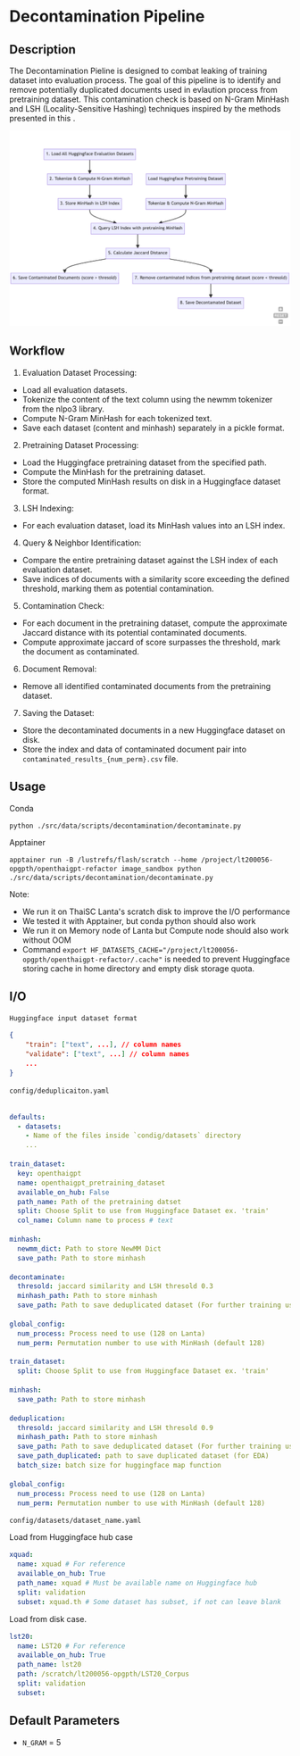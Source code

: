 # Decontamination Pipeline

## Description

The Decontamination Pieline is designed to combat leaking of training dataset into evaluation process. The goal of this pipeline is to identify and remove potentially duplicated documents used in evlaution process from pretraining dataset.
This contamination check is based on N-Gram MinHash and LSH (Locality-Sensitive Hashing) techniques inspired by the methods presented in this .

![deduplication_diagram](decontaminate_diagram.png)

## Workflow

1. Evaluation Dataset Processing:

- Load all evaluation datasets.
- Tokenize the content of the text column using the newmm tokenizer from the nlpo3 library.
- Compute N-Gram MinHash for each tokenized text.
- Save each dataset (content and minhash) separately in a pickle format.

2. Pretraining Dataset Processing:

- Load the Huggingface pretraining dataset from the specified path.
- Compute the MinHash for the pretraining dataset.
- Store the computed MinHash results on disk in a Huggingface dataset format.

3. LSH Indexing:

- For each evaluation dataset, load its MinHash values into an LSH index.

4. Query & Neighbor Identification:

- Compare the entire pretraining dataset against the LSH index of each evaluation dataset.
- Save indices of documents with a similarity score exceeding the defined threshold, marking them as potential contamination.

5. Contamination Check:

- For each document in the pretraining dataset, compute the approximate Jaccard distance with its potential contaminated documents.
- Compute approximate jaccard of score surpasses the threshold, mark the document as contaminated.

6. Document Removal:

- Remove all identified contaminated documents from the pretraining dataset.

7. Saving the Dataset:

- Store the decontaminated documents in a new Huggingface dataset on disk.
- Store the index and data of contaminated document pair into `contaminated_results_{num_perm}.csv` file.

## Usage


Conda

```
python ./src/data/scripts/decontamination/decontaminate.py
```

Apptainer

```
apptainer run -B /lustrefs/flash/scratch --home /project/lt200056-opgpth/openthaigpt-refactor image_sandbox python ./src/data/scripts/decontamination/decontaminate.py
```

Note:

- We run it on ThaiSC Lanta's scratch disk to improve the I/O performance
- We tested it with Apptainer, but conda python should also work
- We run it on Memory node of Lanta but Compute node should also work without OOM
- Command `export HF_DATASETS_CACHE="/project/lt200056-opgpth/openthaigpt-refactor/.cache"` is needed to prevent Huggingface storing cache in home directory and empty disk storage quota.

## I/O

`Huggingface input dataset format`

```json
{
    "train": ["text", ...], // column names
    "validate": ["text", ...] // column names
    ...
}
```

`config/deduplicaiton.yaml`

```yaml

defaults:
  - datasets:
    - Name of the files inside `condig/datasets` directory
    ...

train_dataset:
  key: openthaigpt
  name: openthaigpt_pretraining_dataset
  available_on_hub: False
  path_name: Path of the pretraining datset
  split: Choose Split to use from Huggingface Dataset ex. 'train'
  col_name: Column name to process # text

minhash:
  newmm_dict: Path to store NewMM Dict
  save_path: Path to store minhash

decontaminate:
  thresold: jaccard similarity and LSH thresold 0.3
  minhash_path: Path to store minhash
  save_path: Path to save deduplicated dataset (For further training usage)

global_config:
  num_process: Process need to use (128 on Lanta)
  num_perm: Permutation number to use with MinHash (default 128)

train_dataset:
  split: Choose Split to use from Huggingface Dataset ex. 'train'

minhash:
  save_path: Path to store minhash

deduplication:
  thresold: jaccard similarity and LSH thresold 0.9
  minhash_path: Path to store minhash
  save_path: Path to save deduplicated dataset (For further training usage)
  save_path_duplicated: path to save duplicated dataset (for EDA)
  batch_size: batch size for huggingface map function

global_config:
  num_process: Process need to use (128 on Lanta)
  num_perm: Permutation number to use with MinHash (default 128)
```

`config/datasets/dataset_name.yaml`

Load from Huggingface hub case

```yaml
xquad:
  name: xquad # For reference
  available_on_hub: True
  path_name: xquad # Must be available name on Huggingface hub
  split: validation
  subset: xquad.th # Some dataset has subset, if not can leave blank
```

Load from disk case.

```yaml
lst20:
  name: LST20 # For reference
  available_on_hub: True
  path_name: lst20
  path: /scratch/lt200056-opgpth/LST20_Corpus
  split: validation
  subset:
```

## Default Parameters

- `N_GRAM` = 5
